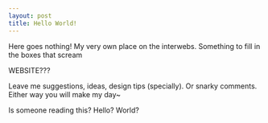 ```yaml
---
layout: post
title: Hello World!
---
```


Here goes nothing! My very own place on the interwebs. Something to fill in the boxes that scream

WEBSITE???

Leave me suggestions, ideas, design tips (specially). Or snarky comments. Either way you will make my day~

Is someone reading this? Hello? World?
